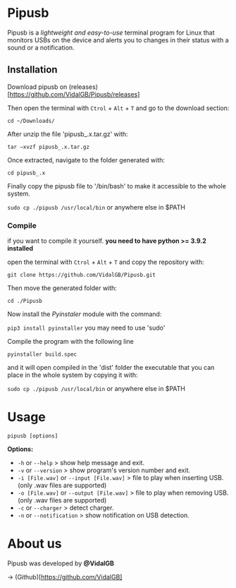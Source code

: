 # Pipusb

Pipusb is a *lightweight and easy-to-use* terminal program for Linux that monitors USBs on the device and alerts you to changes in their status with a sound or a notification.

## Installation 

Download pipusb on (releases)[https://github.com/VidalGB/Pipusb/releases]

Then open the terminal with `Ctrol` + `Alt` + `T` and go to the download section:

`cd ~/Downloads/`

After unzip the file 'pipusb_.x.tar.gz' with:

`tar –xvzf pipusb_.x.tar.gz`

Once extracted, navigate to the folder generated with:

`cd pipusb_.x`

Finally copy the pipusb file to '/bin/bash' to make it accessible to the whole system.

`sudo cp ./pipusb /usr/local/bin` or anywhere else in $PATH

### Compile

if you want to compile it yourself. **you need to have python >= 3.9.2 installed**

open the terminal with `Ctrol` + `Alt` + `T` and copy the repository with:

`git clone https://github.com/VidalGB/Pipusb.git`

Then move the generated folder with:

`cd ./Pipusb`

Now install the *Pyinstaler* module with the command:

`pip3 install pyinstaller` you may need to use 'sudo'

Compile the program with the following line

`pyinstaller build.spec`

and it will open compiled in the 'dist' folder the executable that you can place in the whole system by copying it with:

`sudo cp ./pipusb /usr/local/bin` or anywhere else in $PATH

# Usage

`pipusb [options]`

**Options:**

+ `-h` or `--help` > show help message and exit.
+ `-v` or `--version` > show program's version number and exit.
+ `-i [File.wav]` or `--input [File.wav]` > file to play when inserting USB. (only .wav files are supported)
+ `-o [File.wav]` or `--output [File.wav]` > file to play when removing USB. (only .wav files are supported)
+ `-c` or `--charger` > detect charger.
+ `-n` or `--notification` > show notification on USB detection.

# About us

Pipusb was developed by **@VidalGB**

-> (Github)[https://github.com/VidalGB]
